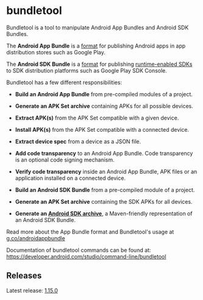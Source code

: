 # bundletool

Bundletool is a tool to manipulate Android App Bundles and Android SDK Bundles.

The **Android App Bundle** is a
[format](https://developer.android.com/guide/app-bundle/app-bundle-format) for
publishing Android apps in app distribution stores such as Google Play.

The **Android SDK Bundle** is a
[format](https://developer.android.com/studio/command-line/bundletool#asb-format)
for publishing
[runtime-enabled SDKs](https://developer.android.com/design-for-safety/privacy-sandbox/sdk-runtime)
to SDK distribution platforms such as Google Play SDK Console.

Bundletool has a few different responsibilities:

*   **Build an Android App Bundle** from pre-compiled modules of a project.

*   **Generate an APK Set archive** containing APKs for all possible devices.

*   **Extract APK(s)** from the APK Set compatible with a given device.

*   **Install APK(s)** from the APK Set compatible with a connected device.

*   **Extract device spec** from a device as a JSON file.

*   **Add code transparency** to an Android App Bundle. Code transparency is an
    optional code signing mechanism.

*   **Verify code transparency** inside an Android App Bundle, APK files or an
    application installed on a connected device.

*   **Build an Android SDK Bundle** from a pre-compiled module of a project.

*   **Generate an APK Set archive** containing the SDK APKs for all devices.

*   **Generate an
    [Android SDK archive](https://developer.android.com/studio/command-line/bundletool#asar-format)**,
    a Maven-friendly representation of an Android SDK Bundle.

Read more about the App Bundle format and Bundletool's usage at
[g.co/androidappbundle](https://g.co/androidappbundle)

Documentation of bundletool commands can be found at:
https://developer.android.com/studio/command-line/bundletool

## Releases

Latest release: [1.15.0](https://github.com/google/bundletool/releases)
